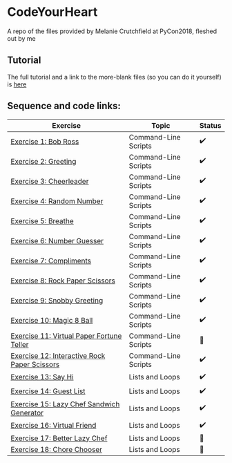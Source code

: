 # CodeYourHeart
A repo of the files provided by Melanie Crutchfield at PyCon2018, fleshed out by me

## Tutorial
The full tutorial and a link to the more-blank files (so you can do it yourself) is [here](http://www.superpython.party/01/index.html)

## Sequence and code links:
| Exercise                | Topic           | Status
|--------------------|---------------------| --------------------
| [Exercise 1: Bob Ross](birds.py) | Command-Line Scripts | :heavy_check_mark:
| [Exercise 2: Greeting](say_my_name.py)  | Command-Line Scripts | :heavy_check_mark:
| [Exercise 3: Cheerleader](cheerleader.py)  | Command-Line Scripts | :heavy_check_mark:
| [Exercise 4: Random Number](rand.py)  | Command-Line Scripts | :heavy_check_mark:
| [Exercise 5: Breathe](breathe.py)  | Command-Line Scripts | :heavy_check_mark:
| [Exercise 6: Number Guesser](number_guesser.py)  | Command-Line Scripts | :heavy_check_mark:
| [Exercise 7: Compliments](compliments.py)  | Command-Line Scripts |  :heavy_check_mark:
| [Exercise 8: Rock Paper Scissors](rock_paper_scissors.py)  | Command-Line Scripts | :heavy_check_mark:
| [Exercise 9: Snobby Greeting](snobby_greeting.py)  | Command-Line Scripts | :heavy_check_mark:
| [Exercise 10: Magic 8 Ball](magic_eight_bally.py)  | Command-Line Scripts | :heavy_check_mark:
| [Exercise 11: Virtual Paper Fortune Teller](virtual_paper_fortune_teller.py)  | Command-Line Scripts | :memo:
| [Exercise 12: Interactive Rock Paper Scissors](rock_paper_scissors.py)  | Command-Line Scripts | :heavy_check_mark:
| [Exercise 13: Say Hi](sayhi.py)  | Lists and Loops | :heavy_check_mark:
| [Exercise 14: Guest List](event.py)  | Lists and Loops | :heavy_check_mark:
| [Exercise 15: Lazy Chef Sandwich Generator](lazy_chef.py)  | Lists and Loops | :heavy_check_mark:
| [Exercise 16: Virtual Friend](my_friend.py)  | Lists and Loops | :heavy_check_mark:
| [Exercise 17: Better Lazy Chef](lazy_chef.py)  | Lists and Loops | :memo:
| [Exercise 18: Chore Chooser](chore_chooser.py)  | Lists and Loops | :memo:
